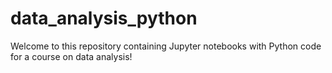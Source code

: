 # data_analysis_python
Welcome to this repository containing Jupyter notebooks with Python code for a course on data analysis!

